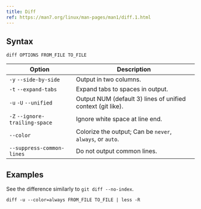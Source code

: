 ```yaml
---
title: Diff
ref: https://man7.org/linux/man-pages/man1/diff.1.html
---
```


## Syntax

```shell
diff OPTIONS FROM_FILE TO_FILE
```

| Option | Description |
| --- | --- |
| `-y` `--side-by-side` | Output in two columns. |
| `-t` `--expand-tabs` | Expand tabs to spaces in output. |
| `-u` `-U` `--unified` | Output NUM (default 3) lines of unified context (git like). |
| `-Z` `--ignore-trailing-space` | Ignore white space at line end. |
| `--color` | Colorize the output; Can be `never`, `always`, or `auto`. |
| `--suppress-common-lines` | Do not output common lines. |

## Examples

See the difference similarly to `git diff --no-index`.

```shell
diff -u --color=always FROM_FILE TO_FILE | less -R
```
